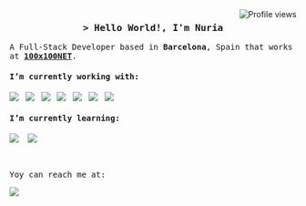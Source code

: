 <!--
**Airhune/airhune** is a ✨ _special_ ✨ repository because its `README.md` (this file) appears on your GitHub profile.
-->

<a href="https://komarev.com/ghpvc/?username=alsiam">
  <img align="right" src="https://komarev.com/ghpvc/?username=Airhune&label=Visitors&color=0e75b6&style=flat" alt="Profile views" />
</a> 

<h3 align="center">
  <samp>&gt; Hello World!, I'm <b>Nuria</b></samp>
</h3>

<p> <samp>A Full-Stack Developer based in <strong>Barcelona</strong>, Spain that works at <strong><a href="https://100x100.net" target="_blank">100x100NET</a></strong>.</samp></p>

<h4> <samp>I’m currently working with:</samp></h4>
<p>
  <img src="https://img.shields.io/badge/laravel-%23FF2D20.svg?style=for-the-badge&logo=laravel&logoColor=white" />&nbsp;&nbsp;
  <img src="https://img.shields.io/badge/livewire-%234e56a6.svg?style=for-the-badge&logo=livewire&logoColor=white" />&nbsp;&nbsp;
  <img src="https://img.shields.io/badge/JavaScript-F7DF1E?style=for-the-badge&logo=javascript&logoColor=black" />&nbsp;&nbsp;
  <img src="https://img.shields.io/badge/Bootstrap-563D7C?style=for-the-badge&logo=bootstrap&logoColor=white" />&nbsp;&nbsp;
  <img src="https://img.shields.io/badge/chart.js-F5788D.svg?style=for-the-badge&logo=chart.js&logoColor=white" />&nbsp;&nbsp;
  <img src="https://img.shields.io/badge/jquery-%230769AD.svg?style=for-the-badge&logo=jquery&logoColor=white />&nbsp;&nbsp;
  <img src="https://img.shields.io/badge/laravel-%23FF2D20.svg?style=for-the-badge&logo=laravel&logoColor=white" />&nbsp;&nbsp;
  <img src="https://img.shields.io/badge/vuejs-%2335495e.svg?style=for-the-badge&logo=vuedotjs&logoColor=%234FC08D" />&nbsp;&nbsp;
</p>

<h4> <samp>I’m currently learning:</samp></h4>
<p>
    <img src="https://img.shields.io/badge/astro-%232C2052.svg?style=for-the-badge&logo=astro&logoColor=white" />&nbsp;&nbsp;&nbsp;
    <img src="https://img.shields.io/badge/react-%2320232a.svg?style=for-the-badge&logo=react&logoColor=%2361DAFB" />&nbsp;&nbsp;&nbsp;
</p>
<br>
<p> <samp>Yoy can reach me at:</samp></p>
<a href="https://www.linkedin.com/in/nuriagomezpiedrafita/"><img src="https://img.shields.io/badge/linkedin-%230077B5.svg?&style=for-the-badge&logo=linkedin&logoColor=white" /></a>&nbsp;&nbsp;&nbsp;&nbsp;
